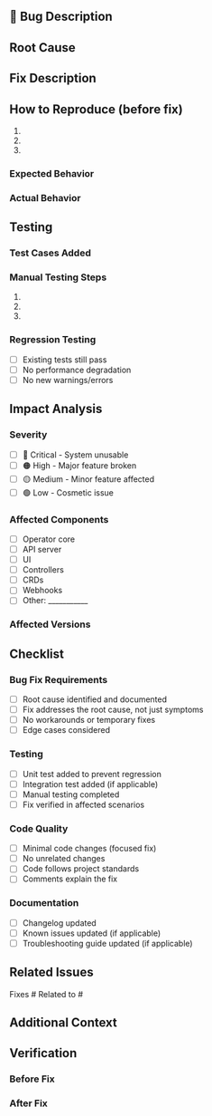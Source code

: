 ## 🐛 Bug Description

<!-- Provide a clear and concise description of the bug -->

## Root Cause

<!-- Describe the root cause of the bug -->

## Fix Description

<!-- Describe how the bug was fixed -->

## How to Reproduce (before fix)

<!-- Steps to reproduce the bug -->

1. 
2. 
3. 

### Expected Behavior
<!-- What should happen -->

### Actual Behavior
<!-- What actually happened -->

## Testing

### Test Cases Added
<!-- Describe test cases added to prevent regression -->

### Manual Testing Steps
<!-- Steps taken to verify the fix -->

1. 
2. 
3. 

### Regression Testing
<!-- Confirm no new issues introduced -->

- [ ] Existing tests still pass
- [ ] No performance degradation
- [ ] No new warnings/errors

## Impact Analysis

### Severity
- [ ] 🔴 Critical - System unusable
- [ ] 🟠 High - Major feature broken
- [ ] 🟡 Medium - Minor feature affected
- [ ] 🟢 Low - Cosmetic issue

### Affected Components
- [ ] Operator core
- [ ] API server
- [ ] UI
- [ ] Controllers
- [ ] CRDs
- [ ] Webhooks
- [ ] Other: ___________

### Affected Versions
<!-- List affected versions -->

## Checklist

### Bug Fix Requirements
- [ ] Root cause identified and documented
- [ ] Fix addresses the root cause, not just symptoms
- [ ] No workarounds or temporary fixes
- [ ] Edge cases considered

### Testing
- [ ] Unit test added to prevent regression
- [ ] Integration test added (if applicable)
- [ ] Manual testing completed
- [ ] Fix verified in affected scenarios

### Code Quality
- [ ] Minimal code changes (focused fix)
- [ ] No unrelated changes
- [ ] Code follows project standards
- [ ] Comments explain the fix

### Documentation
- [ ] Changelog updated
- [ ] Known issues updated (if applicable)
- [ ] Troubleshooting guide updated (if applicable)

## Related Issues

Fixes #
Related to #

## Additional Context

<!-- Add any other context about the bug fix here -->

## Verification

<!-- How can reviewers verify this fix? -->

### Before Fix
<!-- Screenshot or logs showing the bug -->

### After Fix
<!-- Screenshot or logs showing the fix working -->
